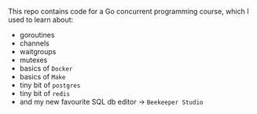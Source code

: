 This repo contains code for a Go concurrent programming course, which I used to learn about:
* goroutines
* channels
* waitgroups
* mutexes
* basics of `Docker`
* basics of `Make`
* tiny bit of `postgres`
* tiny bit of `redis`
* and my new favourite SQL db editor -> `Beekeeper Studio`
